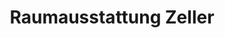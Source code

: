 ---
title: "Raumausstattung Zeller"
url: /essingen/raumausstattung-zeller/
shop: Raumausstattung
---